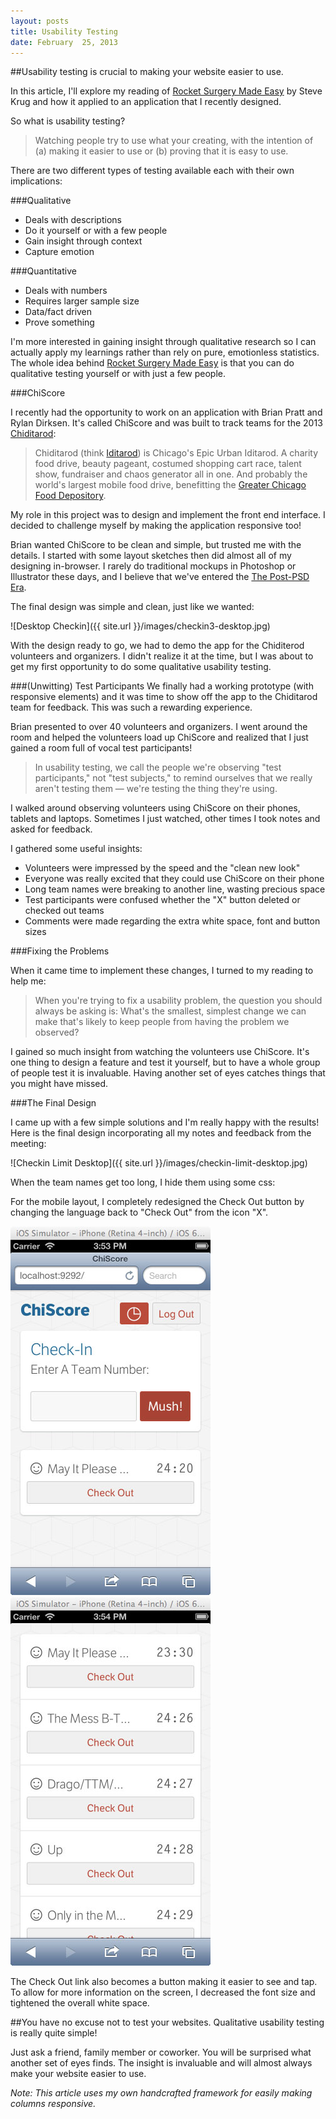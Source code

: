 ```yaml
---
layout: posts
title: Usability Testing
date: February  25, 2013
---
```


##Usability testing is crucial to making your website easier to use.

In this article, I'll explore my reading of <a href="http://www.sensible.com/rsme.html" target="_blank">Rocket Surgery Made Easy</a> by
Steve Krug and how it applied to an application that I recently designed.

So what is usability testing?


> Watching people try to use what your creating, with the intention of (a) making it easier to use or (b) proving that it is easy to use.

There are two different types of testing available each with their own implications:


###Qualitative
* Deals with descriptions
* Do it yourself or with a few people
* Gain insight through context
* Capture emotion

###Quantitative
* Deals with numbers
* Requires larger sample size
* Data/fact driven
* Prove something

I'm more interested in gaining insight through qualitative research so I can actually apply my learnings rather than rely on pure, emotionless statistics. The whole idea behind <a href="http://www.sensible.com/rsme.html" target="_blank">Rocket Surgery Made Easy</a> is that you can do qualitative testing yourself or with just a few people.

###ChiScore

I recently had the opportunity to work on an application with Brian Pratt and Rylan Dirksen. It's called ChiScore and was built to track teams for the 2013 <a href="http://www.chiditarod.org/" target="_blank">Chiditarod</a>:

> Chiditarod (think <a href="http://en.wikipedia.org/wiki/Iditarod_Trail_Sled_Dog_Race" target="_blank">Iditarod</a>) is Chicago's Epic Urban Iditarod. A charity food drive, beauty pageant, costumed shopping cart race, talent show, fundraiser and chaos generator all in one. And probably the world's largest mobile food drive, benefitting the <a href="http://www.chicagosfoodbank.org/site/PageServer" target="_blank">Greater Chicago Food Depository</a>.

My role in this project was to design and implement the front end interface. I decided to challenge myself by making the application responsive too!

Brian wanted ChiScore to be clean and simple, but trusted me with the details. I started with some layout sketches then did almost all of my designing in-browser. I rarely do traditional mockups in Photoshop or Illustrator these days, and I believe that we've entered the <a href="http://bradfrostweb.com/blog/post/the-post-psd-era/" target="_blank">The Post-PSD Era</a>.

The final design was simple and clean, just like we wanted:

![Desktop Checkin]({{ site.url }}/images/checkin3-desktop.jpg)

With the design ready to go, we had to demo the app for the Chiditerod volunteers and organizers. I didn't realize it at the time, but I was about to get my first opportunity to do some qualitative usability testing.

###(Unwitting) Test Participants
We finally had a working prototype (with responsive elements) and it was time to show off the app to the Chiditarod team for feedback. This was such a rewarding experience.

Brian presented to over 40 volunteers and organizers. I went around the room and helped the volunteers load up ChiScore and realized that I just gained a room full of vocal test participants!

> In usability testing, we call the people we're observing "test participants," not "test subjects," to remind ourselves that we really aren't testing them &mdash; we're testing the thing they're using.

I walked around observing volunteers using ChiScore on their phones, tablets and laptops. Sometimes I just watched, other times I took notes and asked for feedback.

I gathered some useful insights:

* Volunteers were impressed by the speed and the "clean new look"
* Everyone was really excited that they could use ChiScore on their phone
* Long team names were breaking to another line, wasting precious space
* Test participants were confused whether the "X" button deleted or checked out teams
* Comments were made regarding the extra white space, font and button sizes

###Fixing the Problems

When it came time to implement these changes, I turned to my reading to help me:

>When you're trying to fix a usability problem, the question you should always be asking is: What's the smallest, simplest change we can make that's likely to keep people from having the problem we observed?

I gained so much insight from watching the volunteers use ChiScore. It's one thing to design a feature and test it yourself, but to have a whole group of
people test it is invaluable. Having another set of eyes catches things that you might have missed.

###The Final Design


I came up with a few simple solutions and I'm really happy with the results! Here is the final design incorporating all my notes and feedback from the meeting:

![Checkin Limit Desktop]({{ site.url }}/images/checkin-limit-desktop.jpg)

When the team names get too long, I hide them using some css:

<script src="https://gist.github.com/aekaplan/67c25d2358791c079013.js"> </script>

For the mobile layout, I completely redesigned the Check Out button by changing the language back to "Check Out" from the icon "X".

<div class="row cf">
  <div class='column half'>
    <img src="/images/checkin2-mobile.jpg" alt="Mobile Checkin" />
  </div>

  <div class="column half">
    <img src="/images/checkin3-mobile.jpg" alt="Mobile Checkin" />
  </div>
</div>

The Check Out link also becomes a button making it easier to see and tap. To allow for more information on the screen, I decreased the font size and tightened the overall white space.

##You have no excuse not to test your websites. Qualitative usability testing is really quite simple!

Just ask a friend, family member or coworker. You will be surprised what another set of eyes finds. The insight is invaluable and will almost always make your website easier to use.

*Note: This article uses my own handcrafted framework for easily making columns responsive.*
